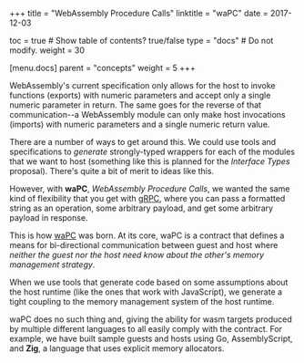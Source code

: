 +++
title = "WebAssembly Procedure Calls"
linktitle = "waPC"
date = 2017-12-03

toc = true  # Show table of contents? true/false
type = "docs"  # Do not modify.
weight = 30

[menu.docs]
  parent = "concepts"
  weight = 5
+++

WebAssembly's current specification only allows for the host to invoke functions (exports) with numeric parameters and accept only a single numeric parameter in return. The same goes for the reverse of that communication--a WebAssembly module can only make host invocations (imports) with numeric parameters and a single numeric return value.

There are a number of ways to get around this. We could use tools and specifications to _generate_ strongly-typed wrappers for each of the modules that we want to host (something like this is planned for the _Interface Types_ proposal). There's quite a bit of merit to ideas like this. 

However, with **waPC**, _WebAssembly Procedure Calls_, we wanted the same kind of flexibility that you get with [gRPC](https://grpc.io/), where you can pass a formatted string as an operation, some arbitrary payload, and get some arbitrary payload in response.

This is how [waPC](https://github.com/wapc) was born. At its core, waPC is a contract that defines a means for bi-directional communication between guest and host where _neither the guest nor the host need know about the other's memory management strategy_. 

When we use tools that generate code based on some assumptions about the host runtime (like the ones that work with JavaScript), we generate a tight coupling to the memory management system of the host runtime.

waPC does no such thing and, giving the ability for wasm targets produced by multiple different languages to all easily comply with the contract. For example, we have built sample guests and hosts using Go, AssemblyScript, and **Zig**, a language that uses explicit memory allocators.
